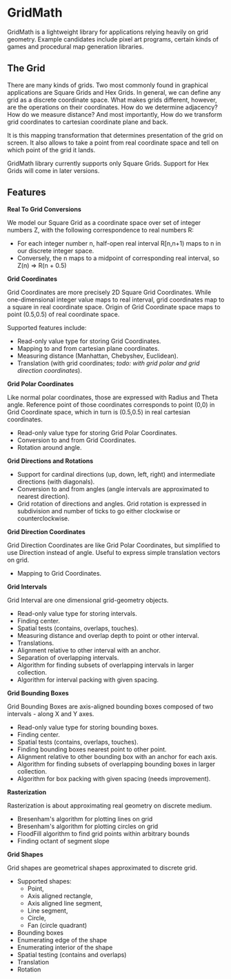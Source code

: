# GridMath

GridMath is a lightweight library for applications relying heavily on grid geometry. 
Example candidates include pixel art programs, certain kinds of games and procedural map generation libraries.

## The Grid

There are many kinds of grids. Two most commonly found in graphical applications are 
Square Grids and Hex Grids. In general, we can define any grid as a discrete coordinate space.
What makes grids different, however, are the operations on their coordinates. 
How do we determine adjacency? How do we measure distance? And most importantly,
How do we transform grid coordinates to cartesian coordinate plane and back. 

It is this mapping transformation that determines presentation of the grid on screen.
It also allows to take a point from real coordinate space and tell on which point of the grid it lands. 

GridMath library currently supports only Square Grids. Support for Hex Grids will come in later versions.

## Features

**Real To Grid Conversions**

We model our Square Grid as a coordinate space over set of integer numbers Z, 
with the following correspondence to real numbers R:

- For each integer number n, half-open real interval R[n,n+1) maps to n in our discrete integer space.
- Conversely, the n maps to a midpoint of corresponding real interval, so Z(n) => R(n + 0.5)

**Grid Coordinates**

Grid Coordinates are more precisely 2D Square Grid Coordinates.
While one-dimensional integer value maps to real interval,
grid coordinates map to a square in real coordinate space.
Origin of Grid Coordinate space maps to point (0.5,0.5) of real coordinate space.

Supported features include:  

- Read-only value type for storing Grid Coordinates.
- Mapping to and from cartesian plane coordinates.
- Measuring distance (Manhattan, Chebyshev, Euclidean).
- Translation (with grid coordinates; *todo: with grid polar and grid direction coordinates*).

**Grid Polar Coordinates**

Like normal polar coordinates, those are expressed with Radius and Theta angle.
Reference point of those coordinates corresponds to point (0,0) in Grid Coordinate space,
which in turn is (0.5,0.5) in real cartesian coordinates.

- Read-only value type for storing Grid Polar Coordinates.
- Conversion to and from Grid Coordinates.
- Rotation around angle.

**Grid Directions and Rotations**

- Support for cardinal directions (up, down, left, right) and intermediate directions (with diagonals).
- Conversion to and from angles (angle intervals are approximated to nearest direction).
- Grid rotation of directions and angles. Grid rotation is expressed in subdivision and number of ticks to go either clockwise or counterclockwise.

**Grid Direction Coordinates**

Grid Direction Coordinates are like Grid Polar Coordinates, but simplified to use Direction instead of angle.
Useful to express simple translation vectors on grid.

- Mapping to Grid Coordinates.

**Grid Intervals**

Grid Interval are one dimensional grid-geometry objects.

- Read-only value type for storing intervals.
- Finding center.
- Spatial tests (contains, overlaps, touches).
- Measuring distance and overlap depth to point or other interval.
- Translations.
- Alignment relative to other interval with an anchor.
- Separation of overlapping intervals.
- Algorithm for finding subsets of overlapping intervals in larger collection.
- Algorithm for interval packing with given spacing.

**Grid Bounding Boxes**

Grid Bounding Boxes are axis-aligned bounding boxes composed of two intervals - along X and Y axes.

- Read-only value type for storing bounding boxes.
- Finding center.
- Spatial tests (contains, overlaps, touches).
- Finding bounding boxes nearest point to other point. 
- Alignment relative to other bounding box with an anchor for each axis.
- Algorithm for finding subsets of overlapping bounding boxes in larger collection.
- Algorithm for box packing with given spacing (needs improvement).

**Rasterization**

Rasterization is about approximating real geometry on discrete medium.

- Bresenham's algorithm for plotting lines on grid
- Bresenham's algorithm for plotting circles on grid
- FloodFill algorithm to find grid points within arbitrary bounds
- Finding octant of segment slope

**Grid Shapes**

Grid shapes are geometrical shapes approximated to discrete grid.

- Supported shapes:
    - Point,
    - Axis aligned rectangle,
    - Axis aligned line segment,
    - Line segment,
    - Circle,
    - Fan (circle quadrant)
- Bounding boxes
- Enumerating edge of the shape
- Enumerating interior of the shape
- Spatial testing (contains and overlaps)
- Translation
- Rotation


